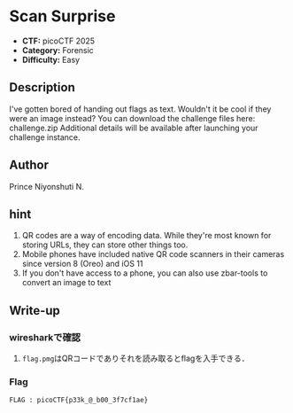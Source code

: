 # Scan Surprise

- **CTF:** picoCTF 2025
- **Category:** Forensic
- **Difficulty:** Easy

## Description

I've gotten bored of handing out flags as text. Wouldn't it be cool if they were an image instead?
You can download the challenge files here:
challenge.zip
Additional details will be available after launching your challenge instance.

## Author
Prince Niyonshuti N.

## hint
1. QR codes are a way of encoding data. While they're most known for storing URLs, they can store other things too.
2. Mobile phones have included native QR code scanners in their cameras since version 8 (Oreo) and iOS 11
3. If you don't have access to a phone, you can also use zbar-tools to convert an image to text


## Write-up

### wiresharkで確認
1. `flag.pmg`はQRコードでありそれを読み取るとflagを入手できる．

### Flag
`FLAG : picoCTF{p33k_@_b00_3f7cf1ae}`
